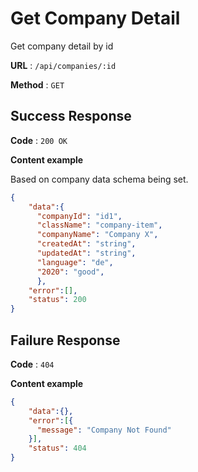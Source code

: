 # Get Company Detail

Get company detail by id

**URL** : `/api/companies/:id`

**Method** : `GET`


## Success Response

**Code** : `200 OK`

**Content example**

Based on company data schema being set.

```json
{
    "data":{
      "companyId": "id1",
      "className": "company-item",
      "companyName": "Company X",
      "createdAt": "string",
      "updatedAt": "string",
      "language": "de",
      "2020": "good",
      },
    "error":[],
    "status": 200
}
```


## Failure Response

**Code** : `404`

**Content example**

```json
{
    "data":{},
    "error":[{
      "message": "Company Not Found"
    }],
    "status": 404
}
```